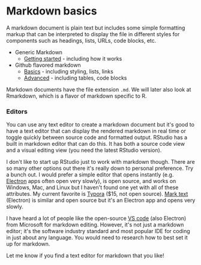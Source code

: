 # Markdown basics
A markdown document is plain text but includes some simple formatting markup that can be interpreted to display the file in different styles for components such as headings, lists, URLs, code blocks, etc. 
* Generic Markdown
  * [Getting started](https://www.markdownguide.org/getting-started/) - including how it works
* Github flavored markdown
  * [Basics](https://help.github.com/en/github/writing-on-github/basic-writing-and-formatting-syntax) - including styling, lists, links
  * [Advanced](https://help.github.com/en/github/writing-on-github/working-with-advanced-formatting) - including tables, code blocks

Markdown documents have the file extension `.md`. We will later also look at Rmarkdown, which is a flavor of markdown specific to R.

### Editors

You can use any text editor to create a markdown document but it's good to have a text editor that can display the rendered markdown in real time or toggle quickly between source code and formatted output. RStudio has a built in markdown editor that can do this. It has both a source code view and a visual editing view (you need the latest RStudio version).

I don't like to start up RStudio just to work with markdown though. There are so many other options out there it's really down to personal preference. Try a bunch out. I would prefer a simple editor that opens instantly (e.g. [Electron](https://en.wikipedia.org/wiki/Electron_(software_framework)) apps often open very slowly), is open source, and works on Windows, Mac, and Linux but I haven't found one yet with all of these attributes. My current favorite is [Typora](https://typora.io/) ($15, not open source). [Mark text](https://github.com/marktext/marktext) (Electron) is similar and open source but it's an Electron app and opens very slowly.

I have heard a lot of people like the open-source [VS code](https://code.visualstudio.com/) (also Electron) from Microsoft for markdown editing. However, it's not just a markdown editor; it's the software industry standard and most popular IDE for coding in just about any language. You would need to research how to best set it up for markdown.

Let me know if you find a text editor for markdown that you like!

